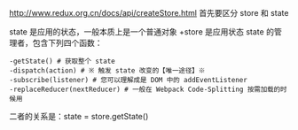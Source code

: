 http://www.redux.org.cn/docs/api/createStore.html
首先要区分 store 和 state
 
 state 是应用的状态，一般本质上是一个普通对象
+store 是应用状态 state 的管理者，包含下列四个函数：

    -getState() # 获取整个 state
    -dispatch(action) # ※ 触发 state 改变的【唯一途径】※
    -subscribe(listener) # 您可以理解成是 DOM 中的 addEventListener
    -replaceReducer(nextReducer) # 一般在 Webpack Code-Splitting 按需加载的时候用
    
二者的关系是：state = store.getState()    



